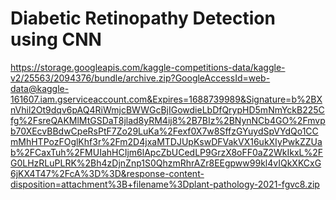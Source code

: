 # Diabetic Retinopathy Detection using CNN

https://storage.googleapis.com/kaggle-competitions-data/kaggle-v2/25563/2094376/bundle/archive.zip?GoogleAccessId=web-data@kaggle-161607.iam.gserviceaccount.com&Expires=1688739989&Signature=b%2BXnVhil2Ot9dqv6pAQ4RiWmjcBWWGcBjIGowdieLbDfQrypHD5mNmYckB225Cfg%2FsreQAKMlMtGSDaT8jlad8yRM4ij8%2B7BIz%2BNynNCb4GO%2Fmvpb70XEcvBBdwCpeRsPtF7Zo29LuKa%2Fexf0X7w8SffzGYuydSpVYdQo1CCmMhHTPozFOglKhf3r%2Fm2D4jxaMTDJUpKswDFVakVX16ukXIyPwkZZUab%2FCaxTuh%2FMUIahHCIjm6lApcZbUCedLP9GrzX8oFF0aZ2WkIkxL%2FG0LHzRLuPLRK%2Bh4zDjnZnp1S0QhzmRhrAZr8EEgpww99kl4vIQkXKCxG6jKX4T47%2FcA%3D%3D&response-content-disposition=attachment%3B+filename%3Dplant-pathology-2021-fgvc8.zip
